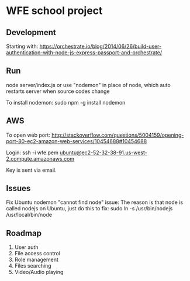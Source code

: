 WFE school project
===

Development
---
Starting with: https://orchestrate.io/blog/2014/06/26/build-user-authentication-with-node-js-express-passport-and-orchestrate/

Run
---
node server/index.js
or use "nodemon" in place of node, which auto restarts server when source codes change

To install nodemon: sudo npm -g install nodemon

AWS
---
To open web port: http://stackoverflow.com/questions/5004159/opening-port-80-ec2-amazon-web-services/10454688#10454688

Login:
ssh -i wfe.pem ubuntu@ec2-52-32-38-91.us-west-2.compute.amazonaws.com

Key is sent via email.

Issues
---
Fix Ubuntu nodemon "cannot find node" issue: The reason is that node is called nodejs on Ubuntu, just do this to fix:
sudo ln -s /usr/bin/nodejs /usr/local/bin/node

Roadmap
---
1. User auth
2. File access control
3. Role management
4. Files searching
5. Video/Audio playing


